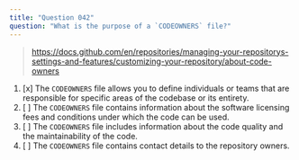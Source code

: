 ```yaml
---
title: "Question 042"
question: "What is the purpose of a `CODEOWNERS` file?"
---
```



> https://docs.github.com/en/repositories/managing-your-repositorys-settings-and-features/customizing-your-repository/about-code-owners
1. [x] The `CODEOWNERS` file allows you to define individuals or teams that are responsible for specific areas of the codebase or its entirety.
1. [ ] The `CODEOWNERS` file contains information about the software licensing fees and conditions under which the code can be used.
1. [ ] The `CODEOWNERS` file includes information about the code quality and the maintainability of the code.
1. [ ] The `CODEOWNERS` file contains contact details to the repository owners.
